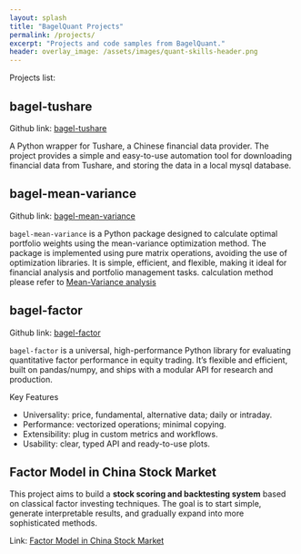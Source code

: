 ```yaml
---
layout: splash
title: "BagelQuant Projects"
permalink: /projects/
excerpt: "Projects and code samples from BagelQuant."
header: overlay_image: /assets/images/quant-skills-header.png
---
```


Projects list:

## bagel-tushare

Github link: [bagel-tushare](https://github.com/bagelquant/bagel-tushare)

A Python wrapper for Tushare, a Chinese financial data provider. The project provides a simple and easy-to-use automation tool for downloading financial data from Tushare, and storing the data in a local mysql database.

## bagel-mean-variance

Github link: [bagel-mean-variance](https://github.com/bagelquant/bagel-mean-variance)

`bagel-mean-variance` is a Python package designed to calculate optimal portfolio weights using the mean-variance optimization method. The package is implemented using pure matrix operations, avoiding the use of optimization libraries. It is simple, efficient, and flexible, making it ideal for financial analysis and portfolio management tasks. calculation method please refer to [Mean-Variance analysis](https://bagelquant.com/mean-variance/)

## bagel-factor

Github link: [bagel-factor](https://github.com/bagelquant/bagel-factor)

`bagel-factor` is a universal, high-performance Python library for evaluating quantitative factor performance in equity trading. It’s flexible and efficient, built on pandas/numpy, and ships with a modular API for research and production.

Key Features

- Universality: price, fundamental, alternative data; daily or intraday.
- Performance: vectorized operations; minimal copying.
- Extensibility: plug in custom metrics and workflows.
- Usability: clear, typed API and ready-to-use plots.

## Factor Model in China Stock Market

This project aims to build a **stock scoring and backtesting system** based on classical factor investing techniques. The goal is to start simple, generate interpretable results, and gradually expand into more sophisticated methods.

Link: [Factor Model in China Stock Market](https://bagelquant.com/factor-models-in-china/)

